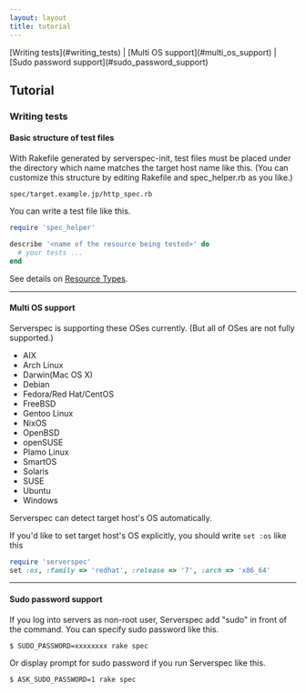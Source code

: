 ```yaml
---
layout: layout
title: tutorial
---
```


<nav>
  [Writing tests](#writing_tests)
| [Multi OS support](#multi_os_support)
| [Sudo password support](#sudo_password_support)
</nav>

## Tutorial

### <a name="writing_tests">Writing tests</a>

#### Basic structure of test files

With Rakefile generated by serverspec-init, test files must be placed under the directory which name matches the target host name like this. (You can customize this structure by editing Rakefile and spec_helper.rb as you like.)

```
spec/target.example.jp/http_spec.rb
```

You can write a test file like this.

```ruby
require 'spec_helper'

describe '<name of the resource being tested>' do
  # your tests ...
end
```

See details on [Resource Types](/resource_types.html).

----

#### <a name="multi_os_support">Multi OS support</a>

Serverspec is supporting these OSes currently. (But all of OSes are not fully supported.)

 * AIX
 * Arch Linux
 * Darwin(Mac OS X)
 * Debian
 * Fedora/Red Hat/CentOS
 * FreeBSD
 * Gentoo Linux
 * NixOS
 * OpenBSD
 * openSUSE
 * Plamo Linux
 * SmartOS
 * Solaris
 * SUSE
 * Ubuntu
 * Windows
 
Serverspec can detect target host's OS automatically.

If you'd like to set target host's OS explicitly, you should write `set :os` like this

```ruby
require 'serverspec'
set :os, :family => 'redhat', :release => '7', :arch => 'x86_64'
```

----

#### <a name="sudo_password_support">Sudo password support</a>

If you log into servers as non-root user, Serverspec add "sudo" in front of the command. You can specify sudo password like this.

```
$ SUDO_PASSWORD=xxxxxxxx rake spec
```

Or display prompt for sudo password if you run Serverspec like this.

```
$ ASK_SUDO_PASSWORD=1 rake spec
```
